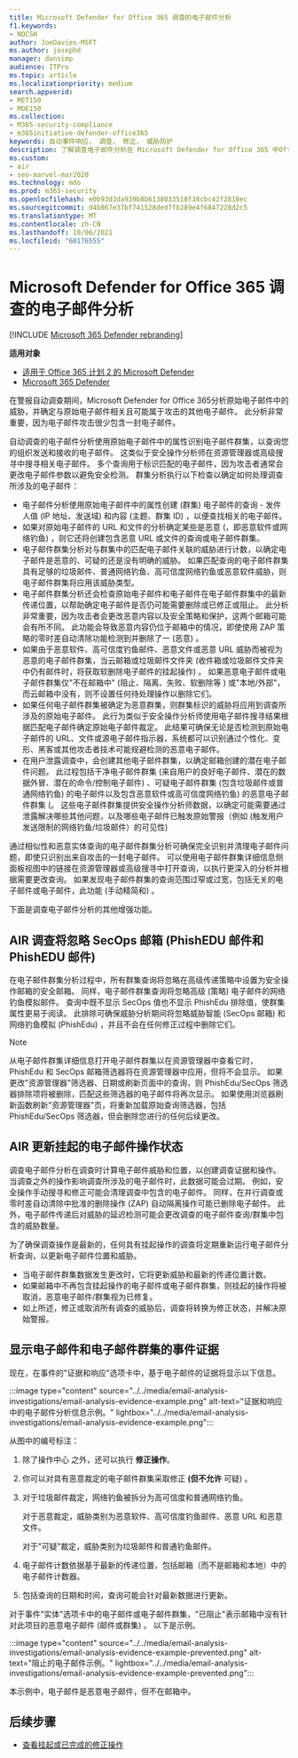 ```yaml
---
title: Microsoft Defender for Office 365 调查的电子邮件分析
f1.keywords:
- NOCSH
author: JoeDavies-MSFT
ms.author: josephd
manager: dansimp
audience: ITPro
ms.topic: article
ms.localizationpriority: medium
search.appverid:
- MET150
- MOE150
ms.collection:
- M365-security-compliance
- m365initiative-defender-office365
keywords: 自动事件响应， 调查， 修正， 威胁防护
description: 了解调查电子邮件分析在 Microsoft Defender for Office 365 中Office 365。
ms.custom:
- air
- seo-marvel-mar2020
ms.technology: mdo
ms.prod: m365-security
ms.openlocfilehash: e0b93d3da939b8b6138033510f38cbc42f2818ec
ms.sourcegitcommit: d4b867e37bf741528ded7fb289e4f6847228d2c5
ms.translationtype: MT
ms.contentlocale: zh-CN
ms.lasthandoff: 10/06/2021
ms.locfileid: "60176555"
---
```

# <a name="email-analysis-in-investigations-for-microsoft-defender-for-office-365"></a>Microsoft Defender for Office 365 调查的电子邮件分析

[!INCLUDE [Microsoft 365 Defender rebranding](../includes/microsoft-defender-for-office.md)]

**适用对象**
- [适用于 Office 365 计划 2 的 Microsoft Defender](defender-for-office-365.md)
- [Microsoft 365 Defender](../defender/microsoft-365-defender.md)

在警报自动调查期间，Microsoft Defender for Office 365分析原始电子邮件中的威胁，并确定与原始电子邮件相关且可能属于攻击的其他电子邮件。 此分析非常重要，因为电子邮件攻击很少包含一封电子邮件。

自动调查的电子邮件分析使用原始电子邮件中的属性识别电子邮件群集，以查询您的组织发送和接收的电子邮件。 这类似于安全操作分析师在资源管理器或高级搜寻中搜寻相关电子邮件。 多个查询用于标识匹配的电子邮件，因为攻击者通常会更改电子邮件参数以避免安全检测。 群集分析执行以下检查以确定如何处理调查所涉及的电子邮件：

- 电子邮件分析使用原始电子邮件中的属性创建 (群集) 电子邮件的查询 - 发件人值 (IP 地址、发送域) 和内容 (主题、群集 ID) ，以便查找相关的电子邮件。
- 如果对原始电子邮件的 URL 和文件的分析确定某些是恶意 (，即恶意软件或网络钓鱼) ，则它还将创建包含恶意 URL 或文件的查询或电子邮件群集。
- 电子邮件群集分析对与群集中的匹配电子邮件关联的威胁进行计数，以确定电子邮件是恶意的、可疑的还是没有明确的威胁。 如果匹配查询的电子邮件群集具有足够的垃圾邮件、普通网络钓鱼、高可信度网络钓鱼或恶意软件威胁，则电子邮件群集将应用该威胁类型。
- 电子邮件群集分析还会检查原始电子邮件和电子邮件在电子邮件群集中的最新传递位置，以帮助确定电子邮件是否仍可能需要删除或已修正或阻止。 此分析非常重要，因为攻击者会更改恶意内容以及安全策略和保护，这两个邮箱可能会有所不同。 此功能会导致恶意内容仍位于邮箱中的情况，即使使用 ZAP 策略的零时差自动清除功能检测到并删除了一 (恶意) 。
- 如果由于恶意软件、高可信度钓鱼邮件、恶意文件或恶意 URL 威胁而被视为恶意的电子邮件群集，当云邮箱或垃圾邮件文件夹 (收件箱或垃圾邮件文件夹中仍有邮件时，将获取软删除电子邮件的挂起操作) 。 如果恶意电子邮件或电子邮件群集仅"不在邮箱中" (阻止、隔离、失败、软删除等 ) 或"本地/外部"，而云邮箱中没有，则不设置任何待处理操作以删除它们。
- 如果任何电子邮件群集被确定为恶意群集，则群集标识的威胁将应用到调查所涉及的原始电子邮件。 此行为类似于安全操作分析师使用电子邮件搜寻结果根据匹配电子邮件确定原始电子邮件裁定。 此结果可确保无论是否检测到原始电子邮件的 URL、文件或源电子邮件指示器，系统都可以识别通过个性化、变形、黑客或其他攻击者技术可能规避检测的恶意电子邮件。
- 在用户泄露调查中，会创建其他电子邮件群集，以确定邮箱创建的潜在电子邮件问题。 此过程包括干净电子邮件群集 (来自用户的良好电子邮件、潜在的数据外冒、潜在的命令/控制电子邮件) 、可疑电子邮件群集 (包含垃圾邮件或普通网络钓鱼) 的电子邮件以及包含恶意软件或高可信度网络钓鱼) 的恶意电子邮件群集 (。 这些电子邮件群集提供安全操作分析师数据，以确定可能需要通过泄露解决哪些其他问题，以及哪些电子邮件已触发原始警报（例如 (触发用户发送限制的网络钓鱼/垃圾邮件）的可见性) 

通过相似性和恶意实体查询的电子邮件群集分析可确保完全识别并清理电子邮件问题，即使只识别出来自攻击的一封电子邮件。 可以使用电子邮件群集详细信息侧面板视图中的链接在资源管理器或高级搜寻中打开查询，以执行更深入的分析并根据需要更改查询。 如果发现电子邮件群集的查询范围过窄或过宽，包括无关的电子邮件或电子邮件，此功能 (手动精简和) 。

下面是调查电子邮件分析的其他增强功能。

## <a name="air-investigation-ignores-advanced-delivery-items-secops-mailbox-and-phishedu-messages"></a>AIR 调查将忽略 SecOps 邮箱 (PhishEDU 邮件和 PhishEDU 邮件) 

在电子邮件群集分析过程中，所有群集查询将忽略在高级传递策略中设置为安全操作邮箱的安全邮箱。 同样，电子邮件群集查询将忽略高级 (策略) 电子邮件的网络钓鱼模拟邮件。 查询中既不显示 SecOps 值也不显示 PhishEdu 排除值，使群集属性更易于阅读。 此排除可确保威胁分析期间将忽略威胁智能 (SecOps 邮箱) 和网络钓鱼模拟 (PhishEdu) ，并且不会在任何修正过程中删除它们。

>[!Note]
>从电子邮件群集详细信息打开电子邮件群集以在资源管理器中查看它时，PhishEdu 和 SecOps 邮箱筛选器将在资源管理器中应用，但将不会显示。 如果更改"资源管理器"筛选器、日期或刷新页面中的查询，则 PhishEdu/SecOps 筛选器排除项将被删除，匹配这些筛选器的电子邮件将再次显示。 如果使用浏览器刷新函数刷新"资源管理器"页，将重新加载原始查询筛选器，包括 PhishEdu/SecOps 筛选器，但会删除您进行的任何后续更改。
>

## <a name="air-updates-pending-email-action-status"></a>AIR 更新挂起的电子邮件操作状态

调查电子邮件分析在调查时计算电子邮件威胁和位置，以创建调查证据和操作。 当调查之外的操作影响调查所涉及的电子邮件时，此数据可能会过期。 例如，安全操作手动搜寻和修正可能会清理调查中包含的电子邮件。 同样，在并行调查或零时差自动清除中批准的删除操作 (ZAP) 自动隔离操作可能已删除电子邮件。 此外，电子邮件传递后对威胁的延迟检测可能会更改调查的电子邮件查询/群集中包含的威胁数量。

为了确保调查操作是最新的，任何具有挂起操作的调查将定期重新运行电子邮件分析查询，以更新电子邮件位置和威胁。

- 当电子邮件群集数据发生更改时，它将更新威胁和最新的传递位置计数。
- 如果邮箱中不再包含挂起操作的电子邮件或电子邮件群集，则挂起的操作将被取消，恶意电子邮件/群集视为已修复。
- 如上所述，修正或取消所有调查的威胁后，调查将转换为修正状态，并解决原始警报。

## <a name="the-display-of-incident-evidence-for-email-and-email-clusters"></a>显示电子邮件和电子邮件群集的事件证据

现在，在事件的"证据和响应"选项卡中，基于电子邮件的证据将显示以下信息。

:::image type="content" source="../../media/email-analysis-investigations/email-analysis-evidence-example.png" alt-text="证据和响应中的电子邮件分析信息示例。" lightbox="../../media/email-analysis-investigations/email-analysis-evidence-example.png":::

从图中的编号标注：

1. 除了操作中心 之外，还可以执行 **修正操作**。
2. 你可以对具有恶意裁定的电子邮件群集采取修正 **(但不允许** 可疑) 。 
3. 对于垃圾邮件裁定，网络钓鱼被拆分为高可信度和普通网络钓鱼。

   对于恶意裁定，威胁类别为恶意软件、高可信度钓鱼邮件、恶意 URL 和恶意文件。

   对于"可疑"裁定，威胁类别为垃圾邮件和普通钓鱼邮件。

4. 电子邮件计数依据基于最新的传递位置，包括邮箱（而不是邮箱和本地）中的电子邮件计数器。
5. 包括查询的日期和时间，查询可能会针对最新数据进行更新。

对于事件"实体"选项卡中的电子邮件或电子邮件群集，"已阻止"表示邮箱中没有针对此项目的恶意电子邮件 (邮件或群集) 。 以下是示例。

:::image type="content" source="../../media/email-analysis-investigations/email-analysis-evidence-example-prevented.png" alt-text="阻止的电子邮件示例。" lightbox="../../media/email-analysis-investigations/email-analysis-evidence-example-prevented.png":::

本示例中，电子邮件是恶意电子邮件，但不在邮箱中。

## <a name="next-steps"></a>后续步骤

- [查看挂起或已完成的修正操作](air-review-approve-pending-completed-actions.md)
